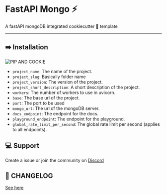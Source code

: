 # FastAPI Mongo ⚡
A fastAPI mongoDB integrated cookiecutter 🍪 template

---

## ➡️ Installation


<p align="left">
  <img src="https://github.com/minihut/fastapi-mongo/raw/main/img/bash.png" alt="PIP AND COOKIE">
</p>

- `project_name`: The name of the project.
- `project_slug`: Basically folder name
- `project_version`: The version of the project.
- `project_short_description`: A short description of the project.
- `workers`: The number of workers to use in uvicorn.
- `base`: The base url of the project.
- `port`: The port to be used
- `mongo_url`: The url of the mongoDB server.
- `docs_endpoint`: The endpoint for the docs.
- `playground_endpoint`: The endpoint for the playground.
- `global_rate_limit_per_second`: The global rate limit per second (applies to all endpoints).

## 💻 Support
Create a issue or join the community on [Discord](https://discord.gg/gQ9rcuNK75)

## 📒 CHANGELOG
[See here](CHANGELOG.md)